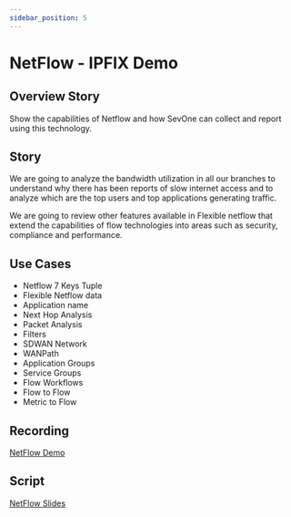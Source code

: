 ```yaml
---
sidebar_position: 5
---
```


# NetFlow - IPFIX Demo

## Overview Story

Show the capabilities of Netflow and how SevOne can collect and report using this technology.

## Story

We are going to analyze the bandwidth utilization in all our branches to understand why there has been reports of slow internet access and to analyze which are the top users and top applications generating traffic.

We are going to review other features available in Flexible netflow that extend the capabilities of flow technologies into areas such as security, compliance and performance.  

## Use Cases

- Netflow 7 Keys Tuple
- Flexible Netflow data
- Application name
- Next Hop Analysis
- Packet Analysis
- Filters
- SDWAN Network
- WANPath
- Application Groups
- Service Groups
- Flow Workflows
- Flow to Flow
- Metric to Flow

## Recording

[NetFlow Demo](https://ibm.seismic.com/app?ContentId=47869caf-c699-40ff-9413-9dca21f83ef7#/doccenter/861ea1fd-99e0-44d7-9135-85412e5c28d1/doc/%252Fdd3359e5f7-a856-a91b-7688-41024b2ac637%252FdfNTY4NmVhOWItY2RkNS04ZWY3LTZkNzItZTQwZjczMWUyMjk1%252CPT0%253D%252CQXV0b21hdGlvbg%253D%253D%252FdfNDRmODBlMzMtY2ViMC0zMDI1LTVhNDEtNzg2OTg4MWVmZDBl%252CPT0%253D%252CU2V2T25l%252FdfOTRiYmU4NTQtNWY4NC03Y2QyLWZjYWUtOGIxYmFmZjkyZThk%252CPT0%253D%252CRGVtbw%253D%253D%252Flf9d4af49f-45e1-4264-9469-1285903a1bf3//?mode=view&parentPath=sessionStorage)

## Script

[NetFlow Slides](https://ibm.seismic.com/app?ContentId=47869caf-c699-40ff-9413-9dca21f83ef7#/doccenter/861ea1fd-99e0-44d7-9135-85412e5c28d1/doc/%252Fdd3359e5f7-a856-a91b-7688-41024b2ac637%252FdfNTY4NmVhOWItY2RkNS04ZWY3LTZkNzItZTQwZjczMWUyMjk1%252CPT0%253D%252CQXV0b21hdGlvbg%253D%253D%252FdfNDRmODBlMzMtY2ViMC0zMDI1LTVhNDEtNzg2OTg4MWVmZDBl%252CPT0%253D%252CU2V2T25l%252FdfOTRiYmU4NTQtNWY4NC03Y2QyLWZjYWUtOGIxYmFmZjkyZThk%252CPT0%253D%252CRGVtbw%253D%253D%252Flf63d5c557-7164-48cc-972d-ac0523aecf00//?mode=view&parentPath=sessionStorage)

